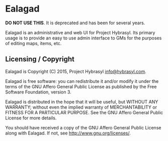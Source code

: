 # Ealagad

**DO NOT USE THIS**. It is deprecated and has been for several years.

Ealagad is an administrative and web UI for Project Hybrasyl.
Its primary usage is to provide an easy to use admin interface to GMs for the
purposes of editing maps, items, etc.

## Licensing / Copyright

Ealagad is Copyright (C) 2015, Project Hybrasyl <info@hybrasyl.com>.

Ealagad is free software: you can redistribute it and/or modify it under the
terms of the GNU Affero General Public License as published by the Free
Software Foundation, version 3.

Ealagad is distributed in the hope that it will be useful, but WITHOUT ANY
WARRANTY; without even the implied warranty of MERCHANTABILITY or FITNESS FOR A
PARTICULAR PURPOSE. See the GNU Affero General Public License for more details.

You should have received a copy of the GNU Affero General Public License
along with Ealagad.  If not, see <http://www.gnu.org/licenses/>.
